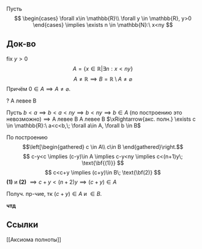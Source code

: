 Пусть 
$$
\begin{cases}
\forall x\in \mathbb{R}\\
\forall y \in \mathbb{R}, y>0
\end{cases}
\implies
\exists n \in \mathbb{N}:\ x<ny
$$
## Док-во

fix $y>0$
$$
A=\{ x \in \mathbb{R}|\exists n: x<ny \}
$$
$$
A\ne \mathbb{R} \implies B = \mathbb{R} \setminus A \ne \varnothing
$$
Причём $0\in A \implies A\ne \varnothing$.

? А левее B

Пусть $b<a\implies b<a<ny \implies b<ny \implies b \in A \text{ (по построению это невозможно)} \implies \text{A левее B}$
A левее B $\xRightarrow{акс. полн.} \exists c \in \mathbb{R}:\ a<c<b,\; \forall a\in A, \forall b \in B$

По построению
$$\left[\begin{gathered}
c \in A\\
c\in B
\end{gathered}\right.$$
$$
c-y<c \implies (c-y)\in A \implies c-y<ny \implies c<(n+1)y\; \text{\bf{(1)}}
$$
$$
c<c+y \implies (c+y)\in B\; \text{\bf(2)}
$$
**(1)** и **(2)** $\implies c+y<(n+2)y \implies(c+y)\in A$

Получ. пр-чие, тк $(c+y)\in A$ и $\in B$. 

**чтд**

## Ссылки
[[Аксиома полноты]]